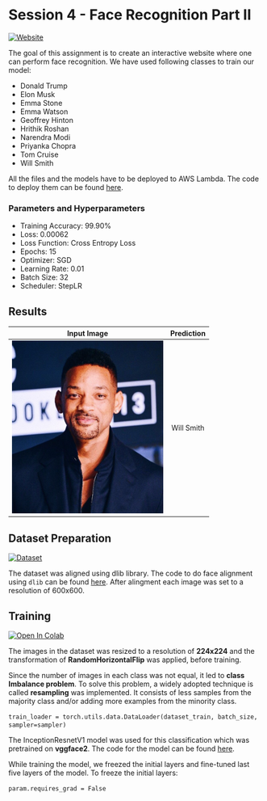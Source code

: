 # Session 4 - Face Recognition Part II

[![Website](https://img.shields.io/badge/Website-green.svg)](http://orionai.s3-website.ap-south-1.amazonaws.com/recognize)

The goal of this assignment is to create an interactive website where one can perform face recognition. We have used following classes to train our model:

- Donald Trump
- Elon Musk
- Emma Stone
- Emma Watson
- Geoffrey Hinton
- Hrithik Roshan
- Narendra Modi
- Priyanka Chopra
- Tom Cruise
- Will Smith

All the files and the models have to be deployed to AWS Lambda. The code to deploy them can be found [here](deployment/).

### Parameters and Hyperparameters

- Training Accuracy: 99.90%
- Loss: 0.00062
- Loss Function: Cross Entropy Loss
- Epochs: 15
- Optimizer: SGD
- Learning Rate: 0.01
- Batch Size: 32
- Scheduler: StepLR

## Results

|                             Input Image                             | Prediction |
| :-----------------------------------------------------------------: | :--------: |
| <img src="./images/smith.jpg" width="300px" alt="centered image" /> | Will Smith |

## Dataset Preparation

[![Dataset](https://img.shields.io/badge/Dataset-blue.svg)](https://colab.research.google.com/drive/1H7unbfc8gC9gFkpKczOlqnsUmCF60tGG?usp=sharing)

The dataset was aligned using dlib library. The code to do face alignment using `dlib` can be found [here](../03%20-%20Face%20Recognition%20Part%201/face_alignment.py).
After alingment each image was set to a resolution of 600x600.

## Training

[![Open In Colab](https://colab.research.google.com/assets/colab-badge.svg)](https://colab.research.google.com/drive/1HBeQakPLH5SDOu02t0j4w6VCB0UoHO42?usp=sharing)

The images in the dataset was resized to a resolution of **224x224** and the transformation of **RandomHorizontalFlip** was applied, before training.

Since the number of images in each class was not equal, it led to **class Imbalance problem**. To solve this problem, a widely adopted technique is called **resampling** was implemented. It consists of less samples from the majority class and/or adding more examples from the minority class.

```
train_loader = torch.utils.data.DataLoader(dataset_train, batch_size, sampler=sampler)
```

The InceptionResnetV1 model was used for this classification which was pretrained on **vggface2**. The code for the model can be found [here](https://github.com/timesler/facenet-pytorch/blob/master/models/inception_resnet_v1.py).

While training the model, we freezed the initial layers and fine-tuned last five layers of the model. To freeze the initial layers:

```
param.requires_grad = False
```
